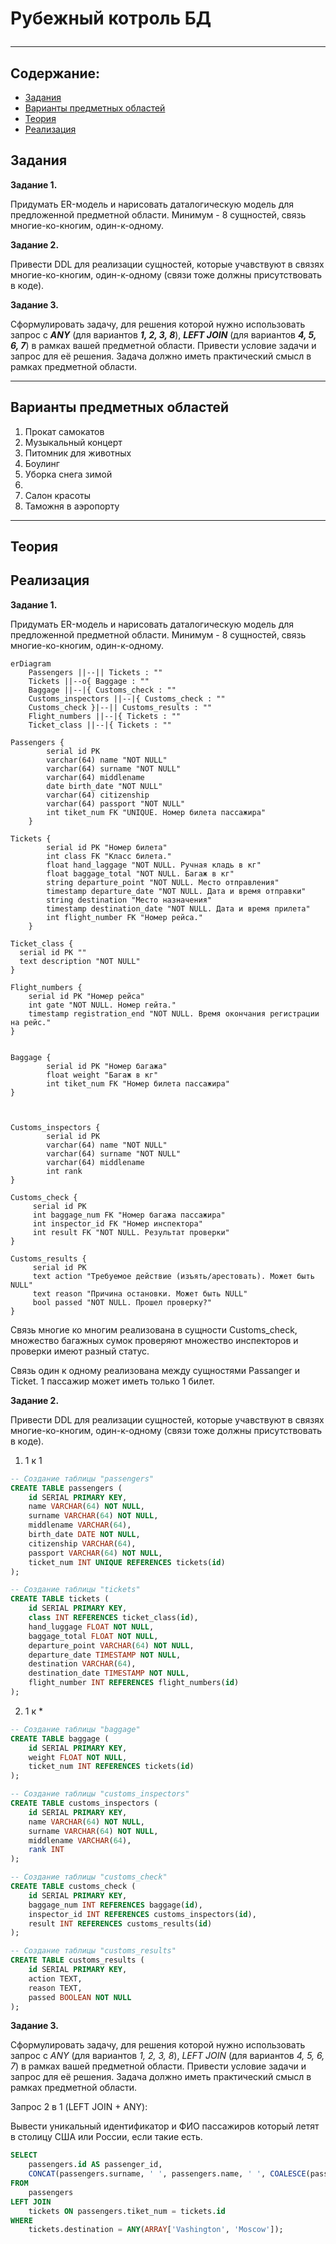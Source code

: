 # Рубежный котроль БД <hr>

## Содержание:
* [Задания](#Задания) 
* [Варианты предметных областей](#Варианты-предметных-областей)
* [Теория](#Теория)
* [Реализация](#Реализация) 
  
## Задания

**Задание 1.**

Придумать ER-модель и нарисовать даталогическую модель для предложенной предметной области. Минимум - 8 сущностей, связь многие-ко-кногим, один-к-одному.

**Задание 2.**

Привести DDL для реализации сущностей, которые учавствуют в связях многие-ко-кногим, один-к-одному (связи тоже должны присутствовать в коде).

**Задание 3.**

Сформулировать задачу, для решения которой нужно использовать запрос с ***ANY*** (для вариантов ***1, 2, 3, 8***), ***LEFT JOIN***
(для вариантов ***4, 5, 6, 7***) в рамках вашей предметной области.
Привести условие задачи и запрос для её решения. Задача должно иметь практический смысл в рамках предметной области.
<hr>

## Варианты предметных областей
1. Прокат самокатов<br>
2. Музыкальный концерт<br>
3. Питомник для животных<br>
4. Боулинг<br>
5. Уборка снега зимой<br>
6. <br>
7. Салон красоты <br>
8. Таможня в аэропорту<br>
<hr>

## Теория



## Реализация

<b>Задание 1.</b>

<p>Придумать ER-модель и нарисовать даталогическую модель для предложенной предметной области. Минимум - 8 сущностей, связь многие-ко-кногим, один-к-одному.</p>

```mermaid
erDiagram
    Passengers ||--|| Tickets : ""
    Tickets ||--o{ Baggage : ""
    Baggage ||--|{ Customs_check : ""
    Customs_inspectors ||--|{ Customs_check : ""
    Customs_check }|--|| Customs_results : ""
    Flight_numbers ||--|{ Tickets : ""
    Ticket_class ||--|{ Tickets : ""

Passengers {
        serial id PK 
        varchar(64) name "NOT NULL"
        varchar(64) surname "NOT NULL"
        varchar(64) middlename 
        date birth_date "NOT NULL"
        varchar(64) citizenship
        varchar(64) passport "NOT NULL"
        int tiket_num FK "UNIQUE. Номер билета пассажира"
    }

Tickets {
        serial id PK "Номер билета"
        int class FK "Класс билета."
        float hand_laggage "NOT NULL. Ручная кладь в кг"
        float baggage_total "NOT NULL. Багаж в кг"
        string departure_point "NOT NULL. Место отправления"
        timestamp departure_date "NOT NULL. Дата и время отправки"
        string destination "Место назначения"
        timestamp destination_date "NOT NULL. Дата и время прилета"
        int flight_number FK "Номер рейса."
    }

Ticket_class {
  serial id PK ""
  text description "NOT NULL"
}

Flight_numbers {
    serial id PK "Номер рейса"
    int gate "NOT NULL. Номер гейта."
    timestamp registration_end "NOT NULL. Время окончания регистрации на рейс."
}


Baggage {
        serial id PK "Номер багажа"
        float weight "Багаж в кг"
        int tiket_num FK "Номер билета пассажира"
}



Customs_inspectors {
        serial id PK 
        varchar(64) name "NOT NULL"
        varchar(64) surname "NOT NULL"
        varchar(64) middlename 
        int rank 
}

Customs_check {
     serial id PK 
     int baggage_num FK "Номер багажа пассажира"
     int inspector_id FK "Номер инспектора"    
     int result FK "NOT NULL. Результат проверки"      
}

Customs_results {
     serial id PK
     text action "Требуемое действие (изъять/арестовать). Может быть NULL"
     text reason "Причина остановки. Может быть NULL"
     bool passed "NOT NULL. Прошел проверку?"   
}

```

Связь многие ко многим реализована в сущности Customs_check, множество багажных сумок проверяют множество инспекторов и проверки имеют разный статус.

Связь один к одному реализована между сущностями Passanger и Ticket. 1 пассажир может иметь только 1 билет.



<b>Задание 2.</b>

<p>Привести DDL для реализации сущностей, которые учавствуют в связях многие-ко-кногим, один-к-одному (связи тоже должны присутствовать в коде).</p>

1) 1 к 1
   
```sql
-- Создание таблицы "passengers"
CREATE TABLE passengers (
    id SERIAL PRIMARY KEY,
    name VARCHAR(64) NOT NULL,
    surname VARCHAR(64) NOT NULL,
    middlename VARCHAR(64),
    birth_date DATE NOT NULL,
    citizenship VARCHAR(64),
    passport VARCHAR(64) NOT NULL,
    ticket_num INT UNIQUE REFERENCES tickets(id)
);

-- Создание таблицы "tickets"
CREATE TABLE tickets (
    id SERIAL PRIMARY KEY,
    class INT REFERENCES ticket_class(id),
    hand_luggage FLOAT NOT NULL,
    baggage_total FLOAT NOT NULL,
    departure_point VARCHAR(64) NOT NULL,
    departure_date TIMESTAMP NOT NULL,
    destination VARCHAR(64),
    destination_date TIMESTAMP NOT NULL,
    flight_number INT REFERENCES flight_numbers(id)
);

```

2) 1 к *

```sql
-- Создание таблицы "baggage"
CREATE TABLE baggage (
    id SERIAL PRIMARY KEY,
    weight FLOAT NOT NULL,
    ticket_num INT REFERENCES tickets(id)
);

-- Создание таблицы "customs_inspectors"
CREATE TABLE customs_inspectors (
    id SERIAL PRIMARY KEY,
    name VARCHAR(64) NOT NULL,
    surname VARCHAR(64) NOT NULL,
    middlename VARCHAR(64),
    rank INT
);

-- Создание таблицы "customs_check"
CREATE TABLE customs_check (
    id SERIAL PRIMARY KEY,
    baggage_num INT REFERENCES baggage(id),
    inspector_id INT REFERENCES customs_inspectors(id),
    result INT REFERENCES customs_results(id)
);

-- Создание таблицы "customs_results"
CREATE TABLE customs_results (
    id SERIAL PRIMARY KEY,
    action TEXT,
    reason TEXT,
    passed BOOLEAN NOT NULL
);
```

<b>Задание 3.</b>

<p>Сформулировать задачу, для решения которой нужно использовать запрос с <i>ANY</i> (для вариантов <i>1, 2, 3, 8</i>)</span>, <i>LEFT JOIN</i>
(для вариантов <i>4, 5, 6, 7</i>) в рамках вашей предметной области.
Привести условие задачи и запрос для её решения. Задача должно иметь практический смысл в рамках предметной области.</p>

Запрос 2 в 1 (LEFT JOIN + ANY):

Вывести уникальный идентификатор и ФИО пассажиров который летят в столицу США или России, если такие есть.

```sql
SELECT
    passengers.id AS passenger_id,
    CONCAT(passengers.surname, ' ', passengers.name, ' ', COALESCE(passengers.middlename, '')) AS passenger_name
FROM
    passengers
LEFT JOIN
    tickets ON passengers.tiket_num = tickets.id
WHERE
    tickets.destination = ANY(ARRAY['Vashington', 'Moscow']);
```



